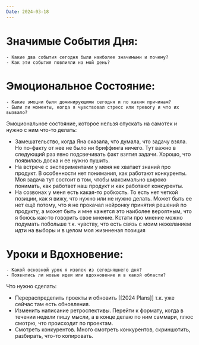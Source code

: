 ```yaml
---
Date: 2024-03-18
---
```




# **Значимые События Дня:**
```
- Какие два события сегодня были наиболее значимыми и почему?
- Как эти события повлияли на мой день?
```


#  **Эмоциональное Состояние:**
```
- Какие эмоции были доминирующими сегодня и по каким причинам?
- Были ли моменты, когда я чувствовал стресс или тревогу и что их вызвало?
```
Эмоциональное состояние, которое нельзя спускать на самотек и нужно с ним что-то делать:
- Замешательство, когда Яна сказала, что думала, что задачу взяла. Но по-факту от нее не было ни бриффинга ничего. Тут важно в следующий раз явно подсвечивать факт взятия задачи. Хорошо, что появилась доска и ее нужно пушить. 
- На встрече с экспериментами у меня не хватает знаний про продукт. В особенности нет понимания, как работают конкуренты. Моя задача тут состоит в том, чтобы максимально широко понимать, как работает наш продукт и как работают конкуренты. 
- На созвонах у меня есть какая-то робкость. То есть нет четкой позиции, как я вижу, что нужно или не нужно делать. Может быть ее нет ещё потому, что я не прокачал нейронку принятия решений по продукту, а может быть и мне кажется это наиболее вероятным, что я боюсь как-то говорить свое мнение. Кстати про мнение можно подумать побольше т.к. чувству, что есть связь с моим нежеланием идти на выборы и в целом моя жизнненая позиция

# Уроки и Вдохновение:
```
- Какой основной урок я извлек из сегодняшнего дня?
- Появились ли новые идеи или вдохновение и в какой области?
```
Что нужно сделать:
- Перераспределить проекты и обновить [[2024 Plans]] т.к. уже сейчас там есть обновления. 
- Изменить написание ретроспективы. Перейти к формату, когда в течении недели пишу мысли, а в конце делаю по ним саммари, плюс смотрю, что происходит по проектам.
- Смотреть конкурентов. Много смотреть конкурентов, скриншотить, разбирать, что-то копировать. 

